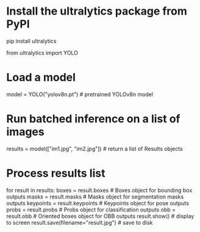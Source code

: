 # Install the ultralytics package from PyPI
pip install ultralytics


from ultralytics import YOLO

# Load a model
model = YOLO("yolov8n.pt")  # pretrained YOLOv8n model

# Run batched inference on a list of images
results = model(["im1.jpg", "im2.jpg"])  # return a list of Results objects

# Process results list
for result in results:
    boxes = result.boxes  # Boxes object for bounding box outputs
    masks = result.masks  # Masks object for segmentation masks outputs
    keypoints = result.keypoints  # Keypoints object for pose outputs
    probs = result.probs  # Probs object for classification outputs
    obb = result.obb  # Oriented boxes object for OBB outputs
    result.show()  # display to screen
    result.save(filename="result.jpg")  # save to disk